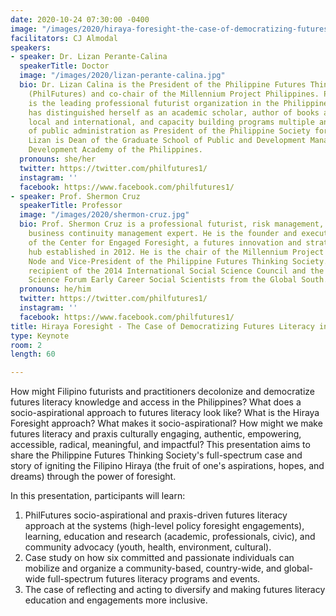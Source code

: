 ```yaml
---
date: 2020-10-24 07:30:00 -0400
image: "/images/2020/hiraya-foresight-the-case-of-democratizing-futures-literacy-in-the-phillipines.jpg"
facilitators: CJ Almodal
speakers:
- speaker: Dr. Lizan Perante-Calina
  speakerTitle: Doctor
  image: "/images/2020/lizan-perante-calina.jpg"
  bio: Dr. Lizan Calina is the President of the Philippine Futures Thinking Society
    (PhilFutures) and co-chair of the Millennium Project Philippines. PhilFutures
    is the leading professional futurist organization in the Philippines. t Dr. Lizan
    has distinguished herself as an academic scholar, author of books and journals
    local and international, and capacity building programs multiple and allied fields
    of public administration as President of the Philippine Society for Public Administration.
    Lizan is Dean of the Graduate School of Public and Development Management of the
    Development Academy of the Philippines.
  pronouns: she/her
  twitter: https://twitter.com/philfutures1/
  instagram: ''
  facebook: https://www.facebook.com/philfutures1/
- speaker: Prof. Shermon Cruz
  speakerTitle: Professor
  image: "/images/2020/shermon-cruz.jpg"
  bio: Prof. Shermon Cruz is a professional futurist, risk management, and certified
    business continuity management expert. He is the founder and executive director
    of the Center for Engaged Foresight, a futures innovation and strategic foresight
    hub established in 2012. He is the chair of the Millennium Project Philippines
    Node and Vice-President of the Philippine Futures Thinking Society. He was the
    recipient of the 2014 International Social Science Council and the World Social
    Science Forum Early Career Social Scientists from the Global South.
  pronouns: he/him
  twitter: https://twitter.com/philfutures1/
  instagram: ''
  facebook: https://www.facebook.com/philfutures1/
title: Hiraya Foresight - The Case of Democratizing Futures Literacy in the Philippines
type: Keynote
room: 2
length: 60

---
```

How might Filipino futurists and practitioners decolonize and democratize futures literacy knowledge and access in the Philippines? What does a socio-aspirational approach to futures literacy look like?  What is the Hiraya Foresight approach? What makes it socio-aspirational? How might we make futures literacy and praxis culturally engaging, authentic, empowering, accessible, radical, meaningful, and impactful?  This presentation aims to share the Philippine Futures Thinking Society's full-spectrum case and story of igniting the Filipino Hiraya (the fruit of one's aspirations, hopes, and dreams) through the power of foresight.

In this presentation, participants will learn:

1. PhilFutures socio-aspirational and praxis-driven futures literacy approach at the systems (high-level policy foresight engagements),  learning, education and research (academic, professionals, civic), and community advocacy (youth, health, environment, cultural).
2. Case study on how six committed and passionate individuals can mobilize and organize a community-based, country-wide, and global-wide full-spectrum futures literacy programs and events.
3. The case of reflecting and acting to diversify and making futures literacy education and engagements more inclusive.